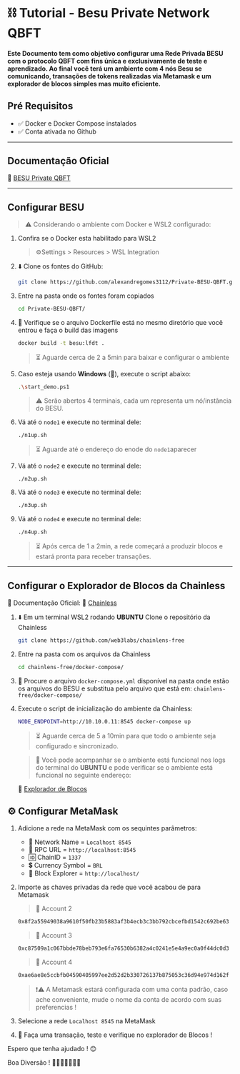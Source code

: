 # ⛓️ Tutorial  - Besu Private Network QBFT 

#### Este Documento tem como objetivo configurar uma Rede Privada BESU com o protocolo QBFT com fins única e exclusivamente de teste e aprendizado. Ao final você terá um ambiente com 4 nós Besu se comunicando, transações de tokens realizadas via Metamask e um explorador de blocos simples mas muito eficiente.

## Pré Requisitos
- ✅ Docker e Docker Compose instalados
- ✅ Conta ativada no Github

---

## Documentação Oficial
🔗 [BESU Private QBFT](https://besu.hyperledger.org/private-networks/tutorials/qbft)

---

## Configurar BESU
> ⚠️ Considerando o ambiente com Docker e WSL2 configurado:

1. Confira se o Docker esta habilitado para WSL2
    > ⚙️Settings > Resources > WSL Integration

1. ⬇️ Clone os fontes do GitHub:

    ```sh
    git clone https://github.com/alexandregomes3112/Private-BESU-QBFT.git
    ```

1. Entre na pasta onde os fontes foram copiados

    ```sh
    cd Private-BESU-QBFT/
    ``` 
1. 🔎 Verifique se o arquivo Dockerfile está no mesmo diretório que você entrou e faça o build das imagens

    ```sh 
    docker build -t besu:lfdt .
    ```
    > ⏳ Aguarde cerca de 2 a 5min para baixar e configurar o ambiente

1. Caso esteja usando **Windows** (💩), execute o script abaixo:

    ```sh
    .\start_demo.ps1
    ```

    > ⚠️ Serão abertos 4 terminais, cada um representa um nó/instância do BESU.

1. Vá até o `node1` e execute no terminal dele:

    ```sh
    ./n1up.sh
    ```

    > ⏳ Aguarde até o endereço do enode do `node1`aparecer

1. Vá até o `node2` e execute no terminal dele:

    ```sh
    ./n2up.sh
    ```

1. Vá até o `node3` e execute no terminal dele:

    ```sh
    ./n3up.sh
    ```
1. Vá até o `node4` e execute no terminal dele:

    ```sh
    ./n4up.sh
    ```

    > ⏳ Após cerca de 1 a 2min, a rede começará a produzir blocos e estará pronta para receber transações.

--- 

## Configurar o Explorador de Blocos da Chainless

📖 Documentação Oficial:
🔗 [Chainless](https://besu.hyperledger.org/private-networks/how-to/monitor/chainlens)


1. ⬇️ Em um terminal WSL2 rodando **UBUNTU** Clone o repositório da Chainless

    ```sh
    git clone https://github.com/web3labs/chainlens-free
    ```

1. Entre na pasta com os arquivos da Chainless

    ```sh
    cd chainlens-free/docker-compose/
    ```

1. 🔎 Procure o arquivo `docker-compose.yml` disponível na pasta onde estão os arquivos do BESU e substitua pelo arquivo que está em: `chainlens-free/docker-compose/`

1. Execute o script de inicialização do ambiente da Chainless:
    ```sh
    NODE_ENDPOINT=http://10.10.0.11:8545 docker-compose up
    ```

    > ⏳ Aguarde cerca de 5 a 10min para que todo o ambiente seja configurado e sincronizado.

    > 👀 Você pode acompanhar se o ambiente está funcional nos logs do terminal do **UBUNTU** e pode verificar se o ambiente está funcional no seguinte endereço:

    🔗 [Explorador de Blocos](http://localhost)


## ⚙️ Configurar MetaMask

1. Adicione a rede na MetaMask com os sequintes parâmetros:

    - 🛜 Network Name =     `Localhost 8545`
    - 🔗 RPC URL =          `http://localhost:8545`
    - 🆔 ChainID =          `1337`
    - 💲 Currency Symbol =  `BRL`
    - 🔎 Block Explorer =   `http://localhost/`

1. Importe as chaves privadas da rede que você acabou de para Metamask

    > 🔑 Account 2
    ```sh
    0x8f2a55949038a9610f50fb23b5883af3b4ecb3c3bb792cbcefbd1542c692be63
    ```

    > 🔑 Account 3
    ```sh 
    0xc87509a1c067bbde78beb793e6fa76530b6382a4c0241e5e4a9ec0a0f44dc0d3
    ```

    > 🔑 Account 4
    ```sh 
    0xae6ae8e5ccbfb04590405997ee2d52d2b330726137b875053c36d94e974d162f
    ```
    > ❗⚠️ A Metamask estará configurada com uma conta padrão, caso ache conveniente, mude o nome da conta de acordo com suas preferencias !

1. Selecione a rede `Localhost 8545` na MetaMask

1. 💱 Faça uma transação, teste e verifique no explorador de Blocos !


Espero que tenha ajudado ! 😊

Boa Diversão ! 
🛝🎡🎢🚀🎆🥳🎉


